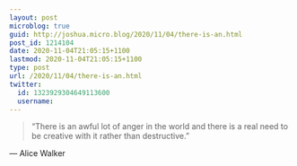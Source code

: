 ```yaml
---
layout: post
microblog: true
guid: http://joshua.micro.blog/2020/11/04/there-is-an.html
post_id: 1214104
date: 2020-11-04T21:05:15+1100
lastmod: 2020-11-04T21:05:15+1100
type: post
url: /2020/11/04/there-is-an.html
twitter:
  id: 1323929304649113600
  username: 
---
```

> “There is an awful lot of anger in the world and there is a real need to be creative with it rather than destructive.”

— Alice Walker
